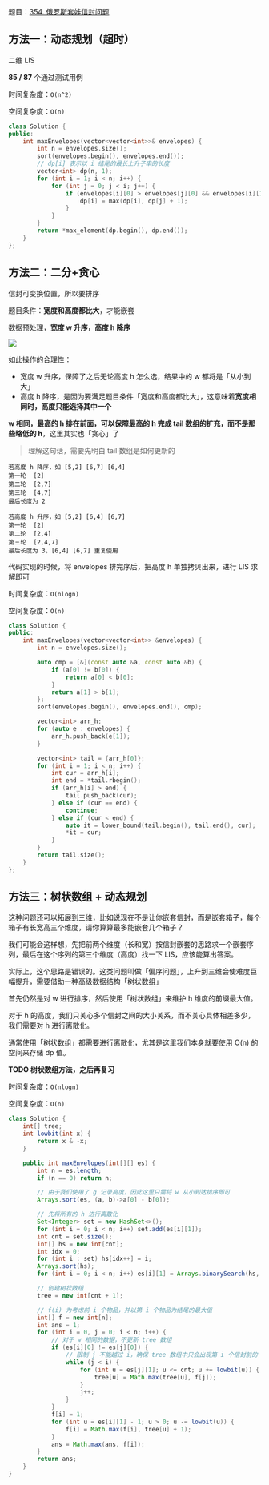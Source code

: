 题目：[354. 俄罗斯套娃信封问题](https://leetcode-cn.com/problems/russian-doll-envelopes/)

## 方法一：动态规划（超时）

二维 LIS

**85 / 87** 个通过测试用例

时间复杂度：`O(n^2)`

空间复杂度：`O(n)`

```cpp
class Solution {
public:
    int maxEnvelopes(vector<vector<int>>& envelopes) {
        int n = envelopes.size();
        sort(envelopes.begin(), envelopes.end());
        // dp[i] 表示以 i 结尾的最长上升子串的长度
        vector<int> dp(n, 1);
        for (int i = 1; i < n; i++) {
            for (int j = 0; j < i; j++) {
                if (envelopes[i][0] > envelopes[j][0] && envelopes[i][1] > envelopes[j][1]) {
                    dp[i] = max(dp[i], dp[j] + 1);
                }
            }
        }
        return *max_element(dp.begin(), dp.end());
    }
};
```

## 方法二：二分+贪心

信封可变换位置，所以要排序

题目条件：**宽度和高度都比大**，才能嵌套

数据预处理，**宽度 w 升序，高度 h 降序**

![](../../img/354.png)

如此操作的合理性：

- 宽度 w 升序，保障了之后无论高度 h 怎么选，结果中的 w 都将是「从小到大」
- 高度 h 降序，是因为要满足题目条件「宽度和高度都比大」，这意味着**宽度相同时，高度只能选择其中一个**

**w 相同，最高的 h 排在前面，可以保障最高的 h 完成 tail 数组的扩充，而不是那些略低的 h**，这里其实也「贪心」了

> 理解这句话，需要先明白 tail 数组是如何更新的

```
若高度 h 降序，如 [5,2] [6,7] [6,4]
第一轮  [2]
第二轮  [2,7]
第三轮  [4,7]
最后长度为 2

若高度 h 升序，如 [5,2] [6,4] [6,7]
第一轮  [2]
第二轮  [2,4]
第三轮  [2,4,7]
最后长度为 3，[6,4] [6,7] 重复使用
```

代码实现的时候，将 envelopes 排完序后，把高度 h 单独拷贝出来，进行 LIS 求解即可

时间复杂度：`O(nlogn)`

空间复杂度：`O(n)`

```cpp
class Solution {
public:
    int maxEnvelopes(vector<vector<int>> &envelopes) {
        int n = envelopes.size();

        auto cmp = [&](const auto &a, const auto &b) {
            if (a[0] != b[0]) {
                return a[0] < b[0];
            }
            return a[1] > b[1];
        };
        sort(envelopes.begin(), envelopes.end(), cmp);

        vector<int> arr_h;
        for (auto e : envelopes) {
            arr_h.push_back(e[1]);
        }

        vector<int> tail = {arr_h[0]};
        for (int i = 1; i < n; i++) {
            int cur = arr_h[i];
            int end = *tail.rbegin();
            if (arr_h[i] > end) {
                tail.push_back(cur);
            } else if (cur == end) {
                continue;
            } else if (cur < end) {
                auto it = lower_bound(tail.begin(), tail.end(), cur);
                *it = cur;
            }
        }
        return tail.size();
    }
};
```

## 方法三：树状数组 + 动态规划

这种问题还可以拓展到三维，比如说现在不是让你嵌套信封，而是嵌套箱子，每个箱子有长宽高三个维度，请你算算最多能嵌套几个箱子？

我们可能会这样想，先把前两个维度（长和宽）按信封嵌套的思路求一个嵌套序列，最后在这个序列的第三个维度（高度）找一下 LIS，应该能算出答案。

实际上，这个思路是错误的。这类问题叫做「偏序问题」，上升到三维会使难度巨幅提升，需要借助一种高级数据结构「树状数组」

首先仍然是对 w 进行排序，然后使用「树状数组」来维护 h 维度的前缀最大值。

对于 h 的高度，我们只关心多个信封之间的大小关系，而不关心具体相差多少，我们需要对 h 进行离散化。

通常使用「树状数组」都需要进行离散化，尤其是这里我们本身就要使用 O(n) 的空间来存储 dp 值。

**TODO 树状数组方法，之后再复习**

时间复杂度：`O(nlogn)`

空间复杂度：`O(n)`

```java
class Solution {
    int[] tree;
    int lowbit(int x) {
        return x & -x;
    }

    public int maxEnvelopes(int[][] es) {
        int n = es.length;
        if (n == 0) return n;

        // 由于我们使用了 g 记录高度，因此这里只需将 w 从小到达排序即可
        Arrays.sort(es, (a, b)->a[0] - b[0]);

        // 先将所有的 h 进行离散化
        Set<Integer> set = new HashSet<>();
        for (int i = 0; i < n; i++) set.add(es[i][1]);
        int cnt = set.size();
        int[] hs = new int[cnt];
        int idx = 0;
        for (int i : set) hs[idx++] = i;
        Arrays.sort(hs);
        for (int i = 0; i < n; i++) es[i][1] = Arrays.binarySearch(hs, es[i][1]) + 1;

        // 创建树状数组
        tree = new int[cnt + 1];

        // f(i) 为考虑前 i 个物品，并以第 i 个物品为结尾的最大值
        int[] f = new int[n]; 
        int ans = 1;
        for (int i = 0, j = 0; i < n; i++) {
            // 对于 w 相同的数据，不更新 tree 数组
            if (es[i][0] != es[j][0]) {
                // 限制 j 不能越过 i，确保 tree 数组中只会出现第 i 个信封前的「历史信封」
                while (j < i) {
                    for (int u = es[j][1]; u <= cnt; u += lowbit(u)) {
                        tree[u] = Math.max(tree[u], f[j]);
                    }
                    j++;
                }
            }
            f[i] = 1;
            for (int u = es[i][1] - 1; u > 0; u -= lowbit(u)) {
                f[i] = Math.max(f[i], tree[u] + 1);
            }
            ans = Math.max(ans, f[i]);
        }
        return ans;
    }
}
```

